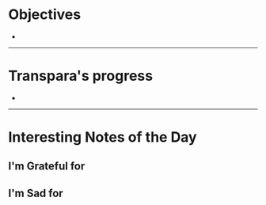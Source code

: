 
# Objectives

- 

---
# Transpara's progress

- 
---
# Interesting Notes of the Day

## I'm Grateful for
## I'm Sad for